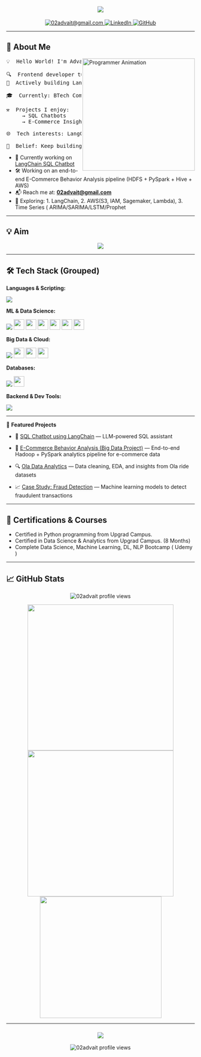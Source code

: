 <h1 align="center">
  <img src="https://readme-typing-svg.herokuapp.com/?font=Fira+Code&size=32&pause=1000&center=true&vCenter=true&width=700&lines=Hi+there!+I'm+Advait+Patil+%F0%9F%91%8B;AI+ML+Developer;LangChain+Explorer;Big+Data+Engineer"/>
</h1>

<p align="center">
  <a href="mailto:02advait@gmail.com">
    <img src="https://img.shields.io/badge/Gmail-DB4437?style=for-the-badge&logo=gmail&logoColor=white" alt="02advait@gmail.com" />
  </a>
  <a href="https://www.linkedin.com/in/02advait/" target="_blank">
    <img src="https://img.shields.io/badge/LinkedIn-0A66C2?style=for-the-badge&logo=linkedin&logoColor=white" alt="LinkedIn" />
  </a>
  <a href="https://github.com/02advait" target="_blank">
    <img src="https://img.shields.io/badge/GitHub-24292E?style=for-the-badge&logo=github&logoColor=white" alt="GitHub" />
  </a>
</p>

---

<h2>🚀 About Me</h2>

<img align="right" alt="Programmer Animation" width="300" src="https://mir-s3-cdn-cf.behance.net/project_modules/1400/5e1b2e161927343.63dc8d6b0f8de.gif">

<pre>
💡  Hello World! I'm Advait Patil

🔍  Frontend developer turned ML enthusiast working on scalable data-driven solutions.
🔗  Actively building LangChain-based AI assistants and working on Big Data projects using AWS.

🎓  Currently: BTech Computer Engineering | Learning LangChain, LLMs, Big Data tools

⚒️  Projects I enjoy:
     → SQL Chatbots        → Time Series Forecasting
     → E-Commerce Insights → Data Pipelines with AWS

🌐  Tech interests: LangChain · LLMs · AWS · Spark · Pandas · Streamlit · Flask

🧠  Belief: Keep building, keep breaking, and always keep learning.
</pre>

- 🔭 Currently working on [LangChain SQL Chatbot](https://github.com/02advait/SQL-Chatbot-using-LangChain)
- 🛠️ Working on an end-to-end E-Commerce Behavior Analysis pipeline (HDFS + PySpark + Hive + AWS)
- 📬 Reach me at: **02advait@gmail.com**
- 🌱 Exploring:
        1. LangChain,
        2. AWS(S3, IAM, Sagemaker, Lambda),
        3. Time Series ( ARIMA/SARIMA/LSTM/Prophet

---

<h2>💡 Aim </h2>

<p align="center">
  <img src="https://readme-typing-svg.herokuapp.com/?font=Fira+Code&size=24&pause=2000&center=true&vCenter=true&width=800&lines=Learning+never+stops.;LLMs+for+real+impact.;Code.+Train.+Ship.+Repeat.;Big+Data.+Smart+Decisions."/>
</p>

---

<h2>🛠️ Tech Stack (Grouped)</h2>

**Languages & Scripting:**
<div>
  <img src="https://skillicons.dev/icons?i=python,java,html,css,javascript"/>
</div>

**ML & Data Science:**
<div>
  <img src="https://skillicons.dev/icons?i=jupyter"/>
  <img src="https://img.shields.io/badge/Pandas-150458?style=for-the-badge&logo=pandas&logoColor=white" height="28"/>
  <img src="https://img.shields.io/badge/Numpy-013243?style=for-the-badge&logo=numpy&logoColor=white" height="28"/>
  <img src="https://img.shields.io/badge/Scikit--Learn-F7931E?style=for-the-badge&logo=scikitlearn&logoColor=white" height="28"/>
  <img src="https://img.shields.io/badge/Seaborn-3776AB?style=for-the-badge&logo=python&logoColor=white" height="28"/>
  <img src="https://img.shields.io/badge/TensorFlow-FF6F00?style=for-the-badge&logo=tensorflow&logoColor=white" height="28"/>
  <img src="https://img.shields.io/badge/PyTorch-EE4C2C?style=for-the-badge&logo=pytorch&logoColor=white" height="28"/>
</div>

**Big Data & Cloud:**
<div>
  <img src="https://skillicons.dev/icons?i=aws,docker"/>
  <img src="https://img.shields.io/badge/Apache%20Spark-FDEE21?style=for-the-badge&logo=apachespark&logoColor=black" height="28"/>
  <img src="https://img.shields.io/badge/HDFS-FFA500?style=for-the-badge&logo=apache&logoColor=white" height="28"/>
  <img src="https://img.shields.io/badge/Hive-FFDC00?style=for-the-badge&logo=apachehive&logoColor=black" height="28"/>
</div>

**Databases:**
<div>
  <img src="https://skillicons.dev/icons?i=mysql,mongodb,sqlite"/>
  <img src="https://img.shields.io/badge/Cassandra-1287B1?style=for-the-badge&logo=apachecassandra&logoColor=white" height="28"/>
</div>

**Backend & Dev Tools:**
<div>
  <img src="https://skillicons.dev/icons?i=flask,git,github,vscode,postman,linux"/>
</div>

---

📂 **Featured Projects**

- 💬 [SQL Chatbot using LangChain](https://github.com/02advait/SQL-Chatbot-using-LangChain) — LLM-powered SQL assistant  

- 🛒 [E-Commerce Behavior Analysis (Big Data Project)](https://github.com/02advait/E-commerce-Analytics-Predictive-Platform-) — End-to-end Hadoop + PySpark analytics pipeline for e-commerce data  

- 🔍 [Ola Data Analytics](https://github.com/02advait/Ola-Data-Analytics) — Data cleaning, EDA, and insights from Ola ride datasets  

- 📈 [Case Study: Fraud Detection](https://github.com/02advait/Case_Study_Fraud_Detection) — Machine learning models to detect fraudulent transactions  

---

<h2>📜 Certifications & Courses</h2>

- Certified in Python programming from Upgrad Campus.
- Certified in Data Science & Analytics from Upgrad Campus. (8 Months) 
- Complete Data Science, Machine Learning, DL, NLP Bootcamp ( Udemy ) 

---

<h2>📈 GitHub Stats</h2>

<p align="center">
  <img src="https://komarev.com/ghpvc/?username=02advait&label=Profile+Views&color=0e75b6&style=flat" alt="02advait profile views"/>
</p>

<div align="center">
  <img width=390 src="https://streak-stats.demolab.com?user=02advait&theme=tokyonight&hide_border=true" />
  <img width=390 src="https://github-readme-stats.vercel.app/api?username=02advait&show_icons=true&theme=tokyonight&hide_border=true" />
</div>
<div align="center">
  <img width=325 src="https://github-readme-stats.vercel.app/api/top-langs/?username=02advait&layout=compact&theme=tokyonight&hide_border=true" />
</div>

---

<h3 align="center">
  <img src="https://readme-typing-svg.herokuapp.com/?font=Righteous&size=25&center=true&vCenter=true&width=500&height=70&duration=4000&lines=Thanks+for+stopping+by!+%e2%9c%8c%ef%b8%8f;+Let's+connect+on+LinkedIn!">
</h3>

<p align="center">
  <img src="https://komarev.com/ghpvc/?username=02advait&label=Profile+Views&color=0e75b6&style=flat" alt="02advait profile views"/>
</p>
